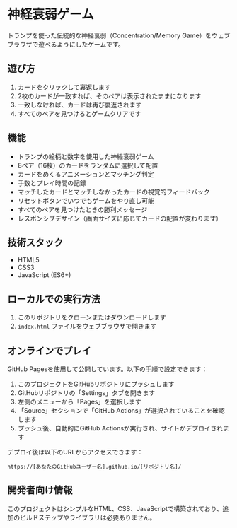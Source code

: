 # 神経衰弱ゲーム

トランプを使った伝統的な神経衰弱（Concentration/Memory Game）をウェブブラウザで遊べるようにしたゲームです。

## 遊び方

1. カードをクリックして裏返します
2. 2枚のカードが一致すれば、そのペアは表示されたままになります
3. 一致しなければ、カードは再び裏返されます
4. すべてのペアを見つけるとゲームクリアです

## 機能

- トランプの絵柄と数字を使用した神経衰弱ゲーム
- 8ペア（16枚）のカードをランダムに選択して配置
- カードをめくるアニメーションとマッチング判定
- 手数とプレイ時間の記録
- マッチしたカードとマッチしなかったカードの視覚的フィードバック
- リセットボタンでいつでもゲームをやり直し可能
- すべてのペアを見つけたときの勝利メッセージ
- レスポンシブデザイン（画面サイズに応じてカードの配置が変わります）

## 技術スタック

- HTML5
- CSS3
- JavaScript (ES6+)

## ローカルでの実行方法

1. このリポジトリをクローンまたはダウンロードします
2. `index.html` ファイルをウェブブラウザで開きます

## オンラインでプレイ

GitHub Pagesを使用して公開しています。以下の手順で設定できます：

1. このプロジェクトをGitHubリポジトリにプッシュします
2. GitHubリポジトリの「Settings」タブを開きます
3. 左側のメニューから「Pages」を選択します
4. 「Source」セクションで「GitHub Actions」が選択されていることを確認します
5. プッシュ後、自動的にGitHub Actionsが実行され、サイトがデプロイされます

デプロイ後は以下のURLからアクセスできます：
```
https://[あなたのGitHubユーザー名].github.io/[リポジトリ名]/
```

## 開発者向け情報

このプロジェクトはシンプルなHTML、CSS、JavaScriptで構築されており、追加のビルドステップやライブラリは必要ありません。
